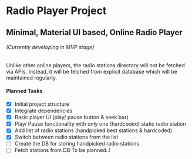 # Radio Player Project

## Minimal, Material UI based, Online Radio Player

###### (Currently developing in MVP stage)

Unlike other online players, the radio stations directory will not be fetched via APIs. Instead, it will be fetched from explicit database which will be maintained regularly.

#### Planned Tasks

- [x] Initial project structure
- [x] Integrate dependencies
- [x] Basic player UI (play/ pause button & seek bar)
- [x] Play/ Pause functionality with only one (hardcoded) static radio station
- [x] Add list of radio stations (handpicked best stations & hardcoded)
- [x] Switch between radio stations from the list
- [ ] Create the DB for storing handpicked radio stations
- [ ] Fetch stations from DB
To be planned..!
